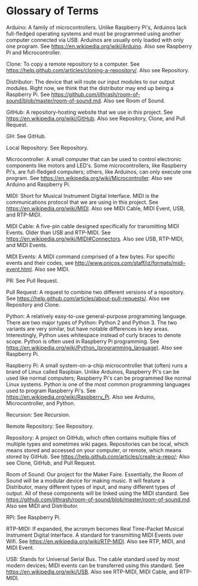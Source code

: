 # Glossary of Terms

Arduino: A family of microcontrollers. Unlike Raspberry Pi's, Arduinos lack full-fledged operating systems and must be programmed using another computer connected via USB. 
Arduinos are usually only loaded with only one program. See https://en.wikipedia.org/wiki/Arduino. Also see Raspberry Pi and Microcontroller.

Clone: To copy a remote repository to a computer. See https://help.github.com/articles/cloning-a-repository/. Also see Repository. 

Distributor: The device that will route our input modules to our output modules. Right now, we think that the distributor may end up being a Raspberry Pi. See  https://github.com/jjthrash/room-of-sound/blob/master/room-of-sound.md. Also see Room of Sound. 

GitHub: A repository-hosting website that we use in this project. See https://en.wikipedia.org/wiki/GitHub. Also see Repository, Clone, and Pull Request.

GH: See GitHub.

Local Repository: See Repository.

Microcontroller: A small computer that can be used to control electronic components like motors and LED's. Some microcontrollers, like Raspberry Pi's, are full-fledged computers;
others, like Arduinos, can only execute one program. See https://en.wikipedia.org/wiki/Microcontroller. Also see Arduino and Raspberry Pi.

MIDI: Short for Musical Instrument Digital Interface. MIDI is the communications protocol that we are using in this project. See https://en.wikipedia.org/wiki/MIDI. Also see MIDI Cable, MIDI Event, USB, and RTP-MIDI.

MIDI Cable: A five-pin cable designed specifically for transmitting MIDI Events. Older than USB and RTP-MIDI. See https://en.wikipedia.org/wiki/MIDI#Connectors.
Also see USB, RTP-MIDI, and MIDI Events.

MIDI Events: A MIDI command comprised of a few bytes. For specific events and their codes, see http://www.onicos.com/staff/iz/formats/midi-event.html. Also see MIDI.

PR: See Pull Request.

Pull Request: A request to combine two different versions of a repository. See https://help.github.com/articles/about-pull-requests/. Also see Repository and Clone.

Python: A relatively easy-to-use general-purpose programming language. There are two major types of Python: Python 2 and Python 3. The two variants are very similar, but have notable differences in key areas.
Interestingly, Python uses whitespace instead of curly braces to denote scope. Python is often used in Raspberry Pi programming. See https://en.wikipedia.org/wiki/Python_(programming_language). Also see Raspberry Pi.

Raspberry Pi: A small system-on-a-chip microcontroller that (often) runs a brand of Linux called Raspbian. Unlike Arduinos, Raspberry Pi's can be used like normal computers; Raspberry Pi's can be programmed like normal Linux systems. Python is one of the most common programming languages used to program Raspberry Pi's.
See https://en.wikipedia.org/wiki/Raspberry_Pi. Also see Arduino, Microcontroller, and Python.

Recursion: See Recursion.

Remote Repository: See Repository.

Repository: A project on GitHub, which often contains multiple files of multiple types and sometimes wiki pages. Repositories can be local, which means stored and accessed on your computer,
or remote, which means stored by GitHub. See https://help.github.com/articles/create-a-repo/;
Also see Clone, GitHub, and Pull Request.

Room of Sound: Our project for the Maker Faire. Essentially, the Room of Sound will be a modular device for making music. It will feature a Distributor, many different types of input, and many different types of output. All of these components will be linked using the MIDI standard. See https://github.com/jjthrash/room-of-sound/blob/master/room-of-sound.md. Also see MIDI and Distributor. 

RPi: See Raspberry Pi.

RTP-MIDI: If expanded, the acronym becomes Real Time-Packet Musical Instrument Digital Interface. A standard for transmitting MIDI Events over Wifi. See https://en.wikipedia.org/wiki/RTP-MIDI. Also see RTP, MIDI, and MIDI Event.

USB: Stands for Universal Serial Bus. The cable standard used by most modern devices; MIDI events can be transferred using this standard. See https://en.wikipedia.org/wiki/USB. Also see RTP-MIDI, MIDI Cable, and RTP-MIDI.
